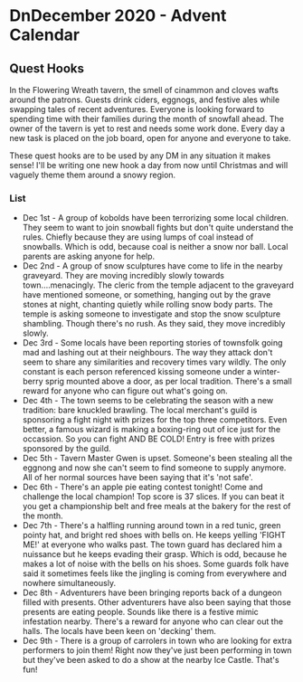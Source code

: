 # DnDecember 2020 - Advent Calendar
## Quest Hooks

In the Flowering Wreath tavern, the smell of cinammon and cloves wafts around the patrons. Guests drink ciders, eggnogs, and festive ales while swapping 
tales of recent adventures. Everyone is looking forward to spending time with their families during the month of snowfall ahead. The owner of the tavern
is yet to rest and needs some work done. Every day a new task is placed on the job board, open for anyone and everyone to take. 

These quest hooks are to be used by any DM in any situation it makes sense! I'll be writing one new hook a day from now until Christmas and will vaguely
theme them around a snowy region.

### List

* Dec 1st - A group of kobolds have been terrorizing some local children. They seem to want to join snowball fights but don't quite understand the rules. 
Chiefly because they are using lumps of coal instead of snowballs. Which is odd, because coal is neither a snow nor ball. Local parents are asking
anyone for help.
* Dec 2nd - A group of snow sculptures have come to life in the nearby graveyard. They are moving incredibly slowly towards town....menacingly. The
cleric from the temple adjacent to the graveyard have mentioned someone, or something, hanging out by the grave stones at night, chanting quietly
while rolling snow body parts. The temple is asking someone to investigate and stop the snow sculpture shambling. Though there's no rush. As they said,
they move incredibly slowly.
* Dec 3rd - Some locals have been reporting stories of townsfolk going mad and lashing out at their neighbours. The way they attack don't seem to share
any similarities and recovery times vary wildly. The only constant is each person referenced kissing someone under a winter-berry sprig mounted above a door,
as per local tradition. There's a small reward for anyone who can figure out what's going on.
* Dec 4th - The town seems to be celebrating the season with a new tradition: bare knuckled brawling. The local merchant's guild is sponsoring a fight night with prizes for the top three competitors. Even better, a famous wizard is making a boxing-ring out of ice just for the occassion. So you can fight AND BE COLD! Entry is free with prizes sponsored by the guild.
* Dec 5th - Tavern Master Gwen is upset. Someone's been stealing all the eggnong and now she can't seem to find someone to supply anymore. All of her normal sources have been saying that it's 'not safe'.
* Dec 6th - There's an apple pie eating contest tonight! Come and challenge the local champion! Top score is 37 slices. If you can beat it you get a championship belt and free meals at the bakery for the rest of the month.
* Dec 7th - There's a halfling running around town in a red tunic, green pointy hat, and bright red shoes with bells on. He keeps yelling 'FIGHT ME!' at everyone who walks past. The town guard has declared him a nuissance but he keeps evading their grasp. Which is odd, because he makes a lot of noise with the bells on his shoes. Some guards folk have said it sometimes feels like the jingling is coming from everywhere and nowhere simultaneously.
* Dec 8th - Adventurers have been bringing reports back of a dungeon filled with presents. Other adventurers have also been saying that those presents are eating people. Sounds like there is a festive mimic infestation nearby. There's a reward for anyone who can clear out the halls. The locals have been keen on 'decking' them.
* Dec 9th - There is a group of carrolers in town who are looking for extra performers to join them! Right now they've just been performing in town but they've been asked to do a show at the nearby Ice Castle. That's fun! 

